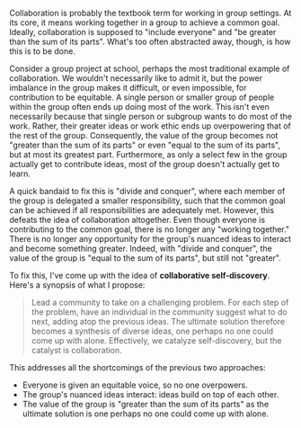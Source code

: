 Collaboration is probably the textbook term for working in group settings. At its core, it means working together in a group to achieve a common goal. 
Ideally, collaboration is supposed to "include everyone" and "be greater than the sum of its parts".
What's too often abstracted away, though, is how this is to be done. 

Consider a group project at school, perhaps the most traditional example of collaboration. 
We wouldn't necessarily like to admit it, but the power imbalance in the group makes it difficult, or 
even impossible, for contribution to be equitable. A single person or smaller group of people within the group often ends up doing most of the work. 
This isn't even necessarily because that single person or subgroup wants to do most of the work. 
Rather, their greater ideas or work ethic ends up overpowering that of the rest of the group. 
Consequently, the value of the group becomes not "greater than the sum of its parts" or even "equal to the sum of its parts", but at most its greatest part.
Furthermore, as only a select few in the group actually get to contribute ideas, most of the group doesn't actually get to learn.

A quick bandaid to fix this is "divide and conquer", where each member of the group is delegated a smaller responsibility, such that
the common goal can be achieved if all responsibilities are adequately met. 
However, this defeats the idea of collaboration altogether. Even though everyone is contributing to the common goal, there is no longer any "working together."
There is no longer any opportunity for the group's nuanced ideas to interact and become something greater. 
Indeed, with "divide and conquer", the value of the group is "equal to the sum of its parts", but still not "greater".

To fix this, I've come up with the idea of **collaborative self-discovery**. Here's a synopsis of what I propose:

>Lead a community to take on a challenging problem. 
For each step of the problem, have an individual in the community suggest what to do next, adding atop the previous ideas. 
The ultimate solution therefore becomes a synthesis of diverse ideas, one perhaps no one could come up with alone. 
Effectively, we catalyze self-discovery, but the catalyst is collaboration.

This addresses all the shortcomings of the previous two approaches: 
* Everyone is given an equitable voice, so no one overpowers. 
* The group's nuanced ideas interact: ideas build on top of each other. 
* The value of the group is "greater than the sum of its parts" as the ultimate solution is one perhaps no one could come up with alone.





